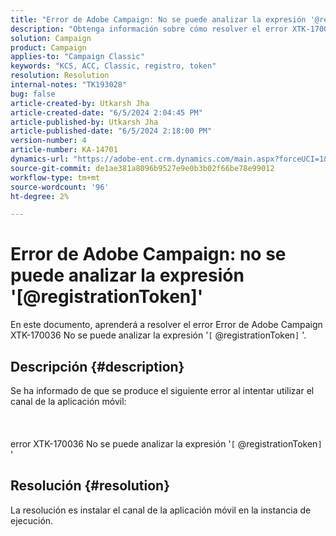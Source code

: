```yaml
---
title: "Error de Adobe Campaign: No se puede analizar la expresión '@registrationToken'"
description: "Obtenga información sobre cómo resolver el error XTK-170036 No se puede analizar la expresión '[@registrationToken]'."
solution: Campaign
product: Campaign
applies-to: "Campaign Classic"
keywords: "KCS, ACC, Classic, registro, token"
resolution: Resolution
internal-notes: "TK193028"
bug: false
article-created-by: Utkarsh Jha
article-created-date: "6/5/2024 2:04:45 PM"
article-published-by: Utkarsh Jha
article-published-date: "6/5/2024 2:18:00 PM"
version-number: 4
article-number: KA-14701
dynamics-url: "https://adobe-ent.crm.dynamics.com/main.aspx?forceUCI=1&pagetype=entityrecord&etn=knowledgearticle&id=f6605a8f-4423-ef11-840a-000d3a37eaf2"
source-git-commit: de1ae381a8096b9527e9e0b3b02f66be78e99012
workflow-type: tm+mt
source-wordcount: '96'
ht-degree: 2%

---
```


# Error de Adobe Campaign: no se puede analizar la expresión &#39;[@registrationToken]&#39;


En este documento, aprenderá a resolver el error Error de Adobe Campaign XTK-170036 No se puede analizar la expresión &#39;`[` @registrationToken`]` &#39;.

## Descripción {#description}

Se ha informado de que se produce el siguiente error al intentar utilizar el canal de la aplicación móvil:<br><br> <br><br>error XTK-170036 No se puede analizar la expresión &#39;`[` @registrationToken`]` &#39;

## Resolución {#resolution}


La resolución es instalar el canal de la aplicación móvil en la instancia de ejecución.

